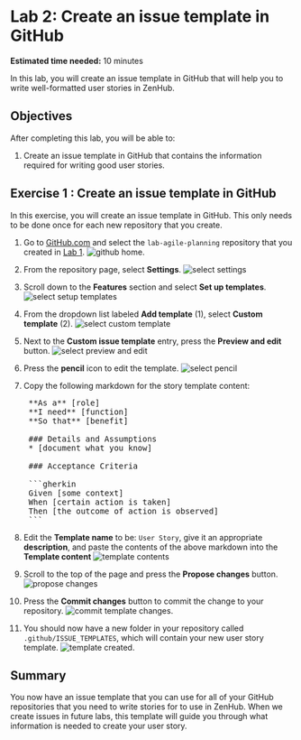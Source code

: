 # Lab 2: Create an issue template in GitHub

**Estimated time needed:** 10 minutes

In this lab, you will create an issue template in GitHub that will help you to write well-formatted user stories in ZenHub.

## Objectives

After completing this lab, you will be able to:

1. Create an issue template in GitHub that contains the information required for writing good user stories.

## Exercise 1 : Create an issue template in GitHub

In this exercise, you will create an issue template in GitHub. This only needs to be done once for each new repository that you create.

1. Go to [GitHub.com](http://github.com) and select the `lab-agile-planning` repository that you created in [Lab 1](./lab01-get-set-up-in-zenhub.md).
    ![github home](images/lab2-select-repository.png).

1. From the repository page, select **Settings**.
    ![select settings](images/lab2-select-settings.png)

1. Scroll down to the **Features** section and select **Set up templates**.
    ![select setup templates](images/lab2-select-setup-templates.png)

1. From the dropdown list labeled **Add template** (1), select **Custom template** (2).
    ![select custom template](images/lab2-select-custom-template.png)

1. Next to the **Custom issue template** entry, press the **Preview and edit** button.
    ![select preview and edit](images/lab2-select-preview-edit.png)

1. Press the **pencil** icon to edit the template.
    ![select pencil](images/lab2-edit-template.png)

1. Copy the following markdown for the story template content:
    <pre>
    **As a** [role]  
    **I need** [function]  
    **So that** [benefit]  
      
    ### Details and Assumptions
    * [document what you know]
      
    ### Acceptance Criteria  
      
    ```gherkin
    Given [some context]
    When [certain action is taken]
    Then [the outcome of action is observed]
    ```</pre>

1. Edit the **Template name** to be: `User Story`, give it an appropriate **description**, and paste the contents of the above markdown into the **Template content**
    ![template contents](images/lab2-template-contents.png)

1. Scroll to the top of the page and press the **Propose changes** button.
    ![propose changes](images/lab2-propose-changes.png)

1. Press the **Commit changes** button to commit the change to your repository.
    ![commit template changes](images/lab2-commit-template-changes.png).

1. You should now have a new folder in your repository called `.github/ISSUE_TEMPLATES`, which will contain your new user story template.
    ![template created](images/lab2-template-created.png).

## Summary

You now have an issue template that you can use for all of your GitHub repositories that you need to write stories for to use in ZenHub. When we create issues in future labs, this template will guide you through what information is needed to create your user story.
